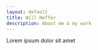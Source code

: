 ```yaml
---
layout: default
title: Will Hoffer
description: About me & my work
---
```


Lorem ipsum dolor sit amet
